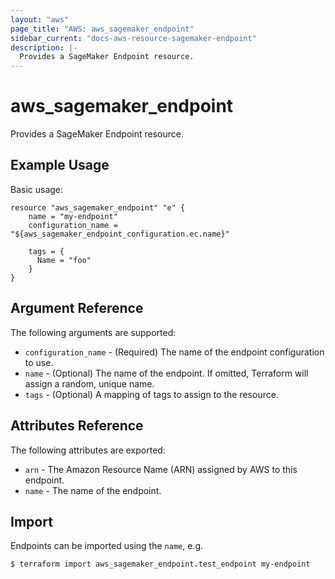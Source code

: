 ```yaml
---
layout: "aws"
page_title: "AWS: aws_sagemaker_endpoint"
sidebar_current: "docs-aws-resource-sagemaker-endpoint"
description: |-
  Provides a SageMaker Endpoint resource.
---
```


# aws_sagemaker_endpoint

Provides a SageMaker Endpoint resource.

## Example Usage

Basic usage:

```hcl
resource "aws_sagemaker_endpoint" "e" {
    name = "my-endpoint"
    configuration_name = "${aws_sagemaker_endpoint_configuration.ec.name}"

    tags = {
      Name = "foo"
    }
}
```

## Argument Reference

The following arguments are supported:

* `configuration_name` - (Required) The name of the endpoint configuration to use.
* `name` - (Optional) The name of the endpoint. If omitted, Terraform will assign a random, unique name.
* `tags` - (Optional) A mapping of tags to assign to the resource.

## Attributes Reference

The following attributes are exported:

* `arn` - The Amazon Resource Name (ARN) assigned by AWS to this endpoint.
* `name` - The name of the endpoint.

## Import

Endpoints can be imported using the `name`, e.g.

```
$ terraform import aws_sagemaker_endpoint.test_endpoint my-endpoint
```
